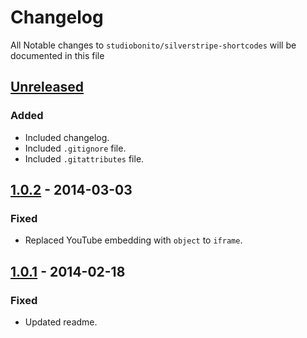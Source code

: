 # Changelog

All Notable changes to `studiobonito/silverstripe-shortcodes` will be documented in this file

## [Unreleased]
### Added
- Included changelog.
- Included `.gitignore` file.
- Included `.gitattributes` file.

## [1.0.2] - 2014-03-03
### Fixed
- Replaced YouTube embedding with `object` to `iframe`.

## [1.0.1] - 2014-02-18
### Fixed
- Updated readme.

[Unreleased]: https://github.com/studiobonito/silverstripe-shortcodes/compare/1.0.2...HEAD
[1.0.2]: https://github.com/studiobonito/silverstripe-shortcodes/compare/1.0.1...1.0.2
[1.0.1]: https://github.com/studiobonito/silverstripe-shortcodes/compare/1.0.0...1.0.1